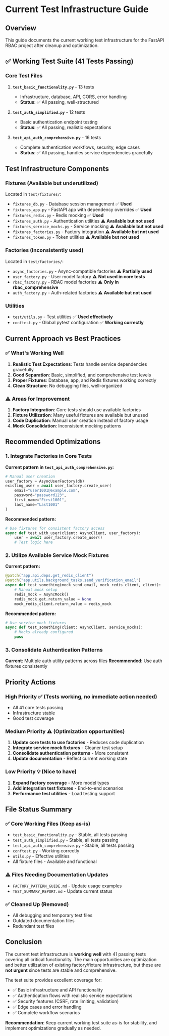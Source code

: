 # Current Test Infrastructure Guide

## Overview

This guide documents the current working test infrastructure for the FastAPI RBAC project after cleanup and optimization.

## ✅ Working Test Suite (41 Tests Passing)

### Core Test Files

1. **`test_basic_functionality.py`** - 13 tests

   - Infrastructure, database, API, CORS, error handling
   - **Status**: ✅ All passing, well-structured

2. **`test_auth_simplified.py`** - 12 tests

   - Basic authentication endpoint testing
   - **Status**: ✅ All passing, realistic expectations

3. **`test_api_auth_comprehensive.py`** - 16 tests
   - Complete authentication workflows, security, edge cases
   - **Status**: ✅ All passing, handles service dependencies gracefully

## Test Infrastructure Components

### Fixtures (Available but underutilized)

Located in `test/fixtures/`:

- `fixtures_db.py` - Database session management ✅ **Used**
- `fixtures_app.py` - FastAPI app with dependency overrides ✅ **Used**
- `fixtures_redis.py` - Redis mocking ✅ **Used**
- `fixtures_auth.py` - Authentication utilities ⚠️ **Available but not used**
- `fixtures_service_mocks.py` - Service mocking ⚠️ **Available but not used**
- `fixtures_factories.py` - Factory integration ⚠️ **Available but not used**
- `fixtures_token.py` - Token utilities ⚠️ **Available but not used**

### Factories (Inconsistently used)

Located in `test/factories/`:

- `async_factories.py` - Async-compatible factories ⚠️ **Partially used**
- `user_factory.py` - User model factory ⚠️ **Not used in core tests**
- `rbac_factory.py` - RBAC model factories ⚠️ **Only in rbac_comprehensive**
- `auth_factory.py` - Auth-related factories ⚠️ **Available but not used**

### Utilities

- `test/utils.py` - Test utilities ✅ **Used effectively**
- `conftest.py` - Global pytest configuration ✅ **Working correctly**

## Current Approach vs Best Practices

### ✅ What's Working Well

1. **Realistic Test Expectations**: Tests handle service dependencies gracefully
2. **Good Separation**: Basic, simplified, and comprehensive test levels
3. **Proper Fixtures**: Database, app, and Redis fixtures working correctly
4. **Clean Structure**: No debugging files, well-organized

### ⚠️ Areas for Improvement

1. **Factory Integration**: Core tests should use available factories
2. **Fixture Utilization**: Many useful fixtures are available but unused
3. **Code Duplication**: Manual user creation instead of factory usage
4. **Mock Consolidation**: Inconsistent mocking patterns

## Recommended Optimizations

### 1. Integrate Factories in Core Tests

**Current pattern in `test_api_auth_comprehensive.py`:**

```python
# Manual user creation
user_factory = AsyncUserFactory(db)
existing_user = await user_factory.create_user(
    email="user1001@example.com",
    password="password123",
    first_name="First1001",
    last_name="Last1001"
)
```

**Recommended pattern:**

```python
# Use fixtures for consistent factory access
async def test_with_user(client: AsyncClient, user_factory):
    user = await user_factory.create_user()
    # Test logic here
```

### 2. Utilize Available Service Mock Fixtures

**Current pattern:**

```python
@patch("app.api.deps.get_redis_client")
@patch("app.utils.background_tasks.send_verification_email")
async def test_something(mock_send_email, mock_redis_client, client):
    # Manual mock setup
    redis_mock = AsyncMock()
    redis_mock.get.return_value = None
    mock_redis_client.return_value = redis_mock
```

**Recommended pattern:**

```python
# Use service mock fixtures
async def test_something(client: AsyncClient, service_mocks):
    # Mocks already configured
    pass
```

### 3. Consolidate Authentication Patterns

**Current**: Multiple auth utility patterns across files
**Recommended**: Use auth fixtures consistently

## Priority Actions

### High Priority ✅ (Tests working, no immediate action needed)

- All 41 core tests passing
- Infrastructure stable
- Good test coverage

### Medium Priority ⚠️ (Optimization opportunities)

1. **Update core tests to use factories** - Reduces code duplication
2. **Integrate service mock fixtures** - Cleaner test setup
3. **Consolidate authentication patterns** - More consistent
4. **Update documentation** - Reflect current working state

### Low Priority 💡 (Nice to have)

1. **Expand factory coverage** - More model types
2. **Add integration test fixtures** - End-to-end scenarios
3. **Performance test utilities** - Load testing support

## File Status Summary

### ✅ Core Working Files (Keep as-is)

- `test_basic_functionality.py` - Stable, all tests passing
- `test_auth_simplified.py` - Stable, all tests passing
- `test_api_auth_comprehensive.py` - Stable, all tests passing
- `conftest.py` - Working correctly
- `utils.py` - Effective utilities
- All fixture files - Available and functional

### ⚠️ Files Needing Documentation Updates

- `FACTORY_PATTERN_GUIDE.md` - Update usage examples
- `TEST_SUMMARY_REPORT.md` - Update current status

### ✅ Cleaned Up (Removed)

- All debugging and temporary test files
- Outdated documentation files
- Redundant test files

## Conclusion

The current test infrastructure is **working well** with 41 passing tests covering all critical functionality. The main opportunities are optimization and better utilization of existing factory/fixture infrastructure, but these are **not urgent** since tests are stable and comprehensive.

The test suite provides excellent coverage for:

- ✅ Basic infrastructure and API functionality
- ✅ Authentication flows with realistic service expectations
- ✅ Security features (CSRF, rate limiting, validation)
- ✅ Edge cases and error handling
- ✅ Complete workflow scenarios

**Recommendation**: Keep current working test suite as-is for stability, and implement optimizations gradually as needed.
